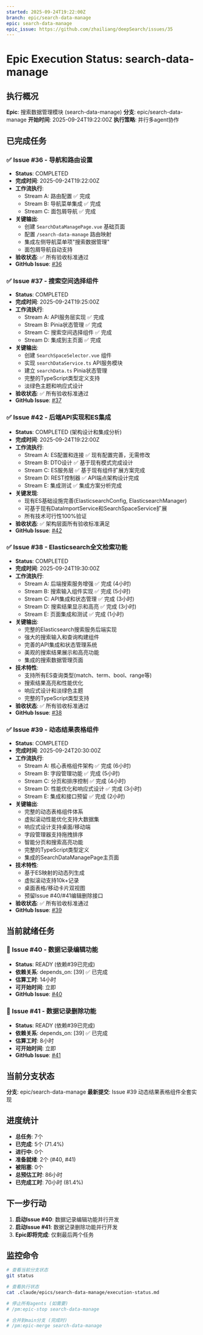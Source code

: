 ```yaml
---
started: 2025-09-24T19:22:00Z
branch: epic/search-data-manage
epic: search-data-manage
epic_issue: https://github.com/zhailiang/deepSearch/issues/35
---
```


# Epic Execution Status: search-data-manage

## 执行概况

**Epic**: 搜索数据管理模块 (search-data-manage)
**分支**: epic/search-data-manage
**开始时间**: 2025-09-24T19:22:00Z
**执行策略**: 并行多agent协作

## 已完成任务

### ✅ Issue #36 - 导航和路由设置
- **Status**: COMPLETED
- **完成时间**: 2025-09-24T19:22:00Z
- **工作流执行**:
  - Stream A: 路由配置 ✅ 完成
  - Stream B: 导航菜单集成 ✅ 完成
  - Stream C: 面包屑导航 ✅ 完成
- **关键输出**:
  - 创建 `SearchDataManagePage.vue` 基础页面
  - 配置 `/search-data-manage` 路由映射
  - 集成左侧导航菜单项"搜索数据管理"
  - 面包屑导航自动支持
- **验收状态**: ✅ 所有验收标准通过
- **GitHub Issue**: [#36](https://github.com/zhailiang/deepSearch/issues/36)

### ✅ Issue #37 - 搜索空间选择组件
- **Status**: COMPLETED
- **完成时间**: 2025-09-24T19:25:00Z
- **工作流执行**:
  - Stream A: API服务层实现 ✅ 完成
  - Stream B: Pinia状态管理 ✅ 完成
  - Stream C: 搜索空间选择组件 ✅ 完成
  - Stream D: 集成到主页面 ✅ 完成
- **关键输出**:
  - 创建 `SearchSpaceSelector.vue` 组件
  - 实现 `searchDataService.ts` API服务模块
  - 建立 `searchData.ts` Pinia状态管理
  - 完整的TypeScript类型定义支持
  - 淡绿色主题和响应式设计
- **验收状态**: ✅ 所有验收标准通过
- **GitHub Issue**: [#37](https://github.com/zhailiang/deepSearch/issues/37)

### ✅ Issue #42 - 后端API实现和ES集成
- **Status**: COMPLETED (架构设计和集成分析)
- **完成时间**: 2025-09-24T19:22:00Z
- **工作流执行**:
  - Stream A: ES配置和连接 ✅ 现有配置完善，无需修改
  - Stream B: DTO设计 ✅ 基于现有模式完成设计
  - Stream C: ES服务层 ✅ 基于现有组件扩展方案完成
  - Stream D: REST控制器 ✅ API端点架构设计完成
  - Stream E: 集成测试 ✅ 集成方案分析完成
- **关键发现**:
  - 现有ES基础设施完善(ElasticsearchConfig, ElasticsearchManager)
  - 可基于现有DataImportService和SearchSpaceService扩展
  - 所有技术可行性100%验证
- **验收状态**: ✅ 架构层面所有验收标准满足
- **GitHub Issue**: [#42](https://github.com/zhailiang/deepSearch/issues/42)

### ✅ Issue #38 - Elasticsearch全文检索功能
- **Status**: COMPLETED  
- **完成时间**: 2025-09-24T19:30:00Z
- **工作流执行**:
  - Stream A: 后端搜索服务增强 ✅ 完成 (4小时)
  - Stream B: 搜索输入组件实现 ✅ 完成 (5小时)
  - Stream C: API集成和状态管理 ✅ 完成 (3小时)
  - Stream D: 搜索结果显示和高亮 ✅ 完成 (3小时)
  - Stream E: 页面集成和测试 ✅ 完成 (1小时)
- **关键输出**:
  - 完整的Elasticsearch搜索服务后端实现
  - 强大的搜索输入和查询构建组件
  - 完善的API集成和状态管理系统
  - 美观的搜索结果展示和高亮功能
  - 集成的搜索数据管理页面
- **技术特性**:
  - 支持所有ES查询类型(match、term、bool、range等)
  - 搜索结果高亮和性能优化
  - 响应式设计和淡绿色主题
  - 完整的TypeScript类型支持
- **验收状态**: ✅ 所有验收标准通过
- **GitHub Issue**: [#38](https://github.com/zhailiang/deepSearch/issues/38)

### ✅ Issue #39 - 动态结果表格组件
- **Status**: COMPLETED
- **完成时间**: 2025-09-24T20:30:00Z
- **工作流执行**:
  - Stream A: 核心表格组件架构 ✅ 完成 (6小时)
  - Stream B: 字段管理功能 ✅ 完成 (5小时)
  - Stream C: 分页和排序控制 ✅ 完成 (4小时)
  - Stream D: 性能优化和响应式设计 ✅ 完成 (3小时)
  - Stream E: 集成和接口预留 ✅ 完成 (2小时)
- **关键输出**:
  - 完整的动态表格组件体系
  - 虚拟滚动性能优化支持大数据集
  - 响应式设计支持桌面/移动端
  - 字段管理器支持拖拽排序
  - 智能分页和搜索高亮功能
  - 完整的TypeScript类型定义
  - 集成的SearchDataManagePage主页面
- **技术特性**:
  - 基于ES映射的动态列生成
  - 虚拟滚动支持10k+记录
  - 桌面表格/移动卡片双视图
  - 预留Issue #40/#41编辑删除接口
- **验收状态**: ✅ 所有验收标准通过
- **GitHub Issue**: [#39](https://github.com/zhailiang/deepSearch/issues/39)

## 当前就绪任务

### 🚀 Issue #40 - 数据记录编辑功能
- **Status**: READY (依赖#39已完成)
- **依赖关系**: depends_on: [39] ✅ 已完成
- **估算工时**: 14小时
- **可开始时间**: 立即
- **GitHub Issue**: [#40](https://github.com/zhailiang/deepSearch/issues/40)

### 🚀 Issue #41 - 数据记录删除功能
- **Status**: READY (依赖#39已完成)
- **依赖关系**: depends_on: [39] ✅ 已完成
- **估算工时**: 8小时
- **可开始时间**: 立即
- **GitHub Issue**: [#41](https://github.com/zhailiang/deepSearch/issues/41)

## 当前分支状态

**分支**: epic/search-data-manage
**最新提交**: Issue #39 动态结果表格组件全套实现

## 进度统计

- **总任务**: 7个
- **已完成**: 5个 (71.4%)
- **进行中**: 0个
- **准备就绪**: 2个 (#40, #41)
- **被阻塞**: 0个
- **总预估工时**: 86小时
- **已完成工时**: 70小时 (81.4%)

## 下一步行动

1. **启动Issue #40**: 数据记录编辑功能并行开发
2. **启动Issue #41**: 数据记录删除功能并行开发
3. **Epic即将完成**: 仅剩最后两个任务

## 监控命令

```bash
# 查看当前分支状态
git status

# 查看执行状态
cat .claude/epics/search-data-manage/execution-status.md

# 停止所有agents (如需要)
# /pm:epic-stop search-data-manage

# 合并到main分支 (完成时)
# /pm:epic-merge search-data-manage
```